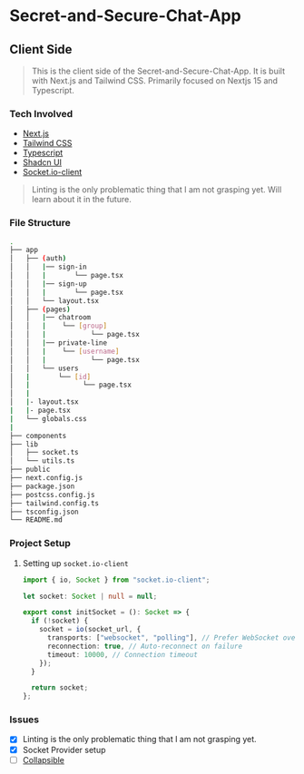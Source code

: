 # Secret-and-Secure-Chat-App

## Client Side

> This is the client side of the Secret-and-Secure-Chat-App. It is built with Next.js and Tailwind CSS. Primarily focused on Nextjs 15 and Typescript.

### Tech Involved

- [Next.js](https://nextjs.org/)
- [Tailwind CSS](https://tailwindcss.com/)
- [Typescript](https://www.typescriptlang.org/)
- [Shadcn UI](https://ui.shadcn.com/)
- [Socket.io-client](https://socket.io/)

> Linting is the only problematic thing that I am not grasping yet.
> Will learn about it in the future.

### File Structure

```bash
.
├── app
│   ├── (auth)
│   │   |── sign-in
│   │   |       └── page.tsx
│   │   |── sign-up
│   │   |       └── page.tsx
│   │   └── layout.tsx
│   ├── (pages)
│   │   |── chatroom
│   │   |    └── [group]
│   │   |           └── page.tsx
│   │   |── private-line
│   │   |    └── [username]
│   │   |           └── page.tsx
│   │   └── users
│   |       └── [id]
│   |             └── page.tsx
│   |
│   |- layout.tsx
|   |- page.tsx
|   └── globals.css
|
├── components
├── lib
│   ├── socket.ts
│   └── utils.ts
├── public
├── next.config.js
├── package.json
├── postcss.config.js
├── tailwind.config.ts
├── tsconfig.json
└── README.md
```

### Project Setup

1. Setting up `socket.io-client`

   ```ts
   import { io, Socket } from "socket.io-client";

   let socket: Socket | null = null;

   export const initSocket = (): Socket => {
     if (!socket) {
       socket = io(socket_url, {
         transports: ["websocket", "polling"], // Prefer WebSocket over polling
         reconnection: true, // Auto-reconnect on failure
         timeout: 10000, // Connection timeout
       });
     }

     return socket;
   };
   ```

### Issues

- [x] Linting is the only problematic thing that I am not grasping yet.
- [x] Socket Provider setup
- [ ] [Collapsible](https://youtu.be/fIR3isyFV8s?si=HDLZ1bV7Stx-4H0C)
